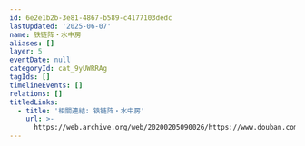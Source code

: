 ```yaml
---
id: 6e2e1b2b-3e81-4867-b589-c4177103dedc
lastUpdated: '2025-06-07'
name: 铁链阵・水中房
aliases: []
layer: 5
eventDate: null
categoryId: cat_9yUWRRAg
tagIds: []
timelineEvents: []
relations: []
titledLinks:
  - title: '相關連結: 铁链阵・水中房'
    url: >-
      https://web.archive.org/web/20200205090026/https://www.douban.com/group/topic/146351179/
---
```


